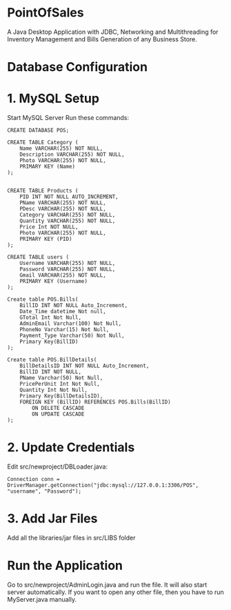 # PointOfSales
 A Java Desktop Application with JDBC, Networking and Multithreading for Inventory Management and Bills Generation of any Business Store.

# Database Configuration

# 1. MySQL Setup
Start MySQL Server
Run these commands:

```
CREATE DATABASE POS;

CREATE TABLE Category (
    Name VARCHAR(255) NOT NULL,
    Description VARCHAR(255) NOT NULL,
    Photo VARCHAR(255) NOT NULL,
    PRIMARY KEY (Name)
);


CREATE TABLE Products (
    PID INT NOT NULL AUTO_INCREMENT,
    PName VARCHAR(255) NOT NULL,
    PDesc VARCHAR(255) NOT NULL,
    Category VARCHAR(255) NOT NULL,
    Quantity VARCHAR(255) NOT NULL,
    Price Int NOT NULL,
    Photo VARCHAR(255) NOT NULL,
    PRIMARY KEY (PID)
);

CREATE TABLE users (
    Username VARCHAR(255) NOT NULL,
    Password VARCHAR(255) NOT NULL,
    Gmail VARCHAR(255) NOT NULL,
    PRIMARY KEY (Username)
);

Create table POS.Bills(
	BillID INT NOT NULL Auto_Increment,
    Date_Time datetime Not null,
    GTotal Int Not Null,
    AdminEmail Varchar(100) Not Null,
    PhoneNo Varchar(15) Not Null,
    Payment_Type Varchar(50) Not Null,
    Primary Key(BillID)
);

Create table POS.BillDetails(
	BillDetailsID INT NOT NULL Auto_Increment,
    BillID INT NOT NULL,
    PName Varchar(50) Not Null,
    PricePerUnit Int Not Null,
    Quantity Int Not Null,
    Primary Key(BillDetailsID),
    FOREIGN KEY (BillID) REFERENCES POS.Bills(BillID)
        ON DELETE CASCADE
        ON UPDATE CASCADE
);
```
# 2. Update Credentials

Edit src/newproject/DBLoader.java:

```
Connection conn = DriverManager.getConnection("jdbc:mysql://127.0.0.1:3306/POS", "username", "Password");
```

# 3. Add Jar Files

Add all the libraries/jar files in src/LIBS folder


#

# Run the Application

Go to src/newproject/AdminLogin.java and run the file. It will also start server automatically.
If you want to open any other file, then you have to run MyServer.java manually.


